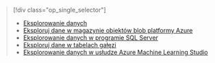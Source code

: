 > [!div class="op_single_selector"]
> * [Eksplorowanie danych](../articles/machine-learning/team-data-science-process/explore-data.md)
> * [Eksploruj dane w magazynie obiektów blob platformy Azure](../articles/machine-learning/team-data-science-process/explore-data-blob.md)
> * [Eksplorowanie danych w programie SQL Server](../articles/machine-learning/team-data-science-process/explore-data-sql-server.md)
> * [Eksploruj dane w tabelach gałęzi](../articles/machine-learning/team-data-science-process/explore-data-hive-tables.md)
> * [Eksplorowanie danych w usłudze Azure Machine Learning Studio](https://azure.microsoft.com/documentation/videos/preprocessing-data-in-azure-ml-studio/)
> 
> 

